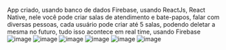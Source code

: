 App criado, usando banco de dados Firebase, usando ReactJs, React Native, nele você pode criar salas de atendimento e bate-papos, falar com diversas pessoas,
cada usuário pode criar até 5 salas, podendo deletar a mesma no futuro, tudo isso acontece em real time, usando Firebase
![image](https://user-images.githubusercontent.com/114637945/233788968-058a8241-180c-486b-b441-82ec5dc7c5b2.png)
![image](https://user-images.githubusercontent.com/114637945/233789020-c6a28120-6bdd-4d94-8da3-7d42b8005603.png)
![image](https://user-images.githubusercontent.com/114637945/233789083-bb9a3d35-765b-410d-acba-6fa4fa5be95e.png)
![image](https://user-images.githubusercontent.com/114637945/233789142-252bdb14-cacb-4eda-a5d5-ce140542b6ba.png)
![image](https://user-images.githubusercontent.com/114637945/233789179-f5529465-d19b-4a95-a2d1-4a65eb811186.png)
![image](https://user-images.githubusercontent.com/114637945/233788950-3995a50f-343d-4e5a-b303-6c429a9d2e24.png)
